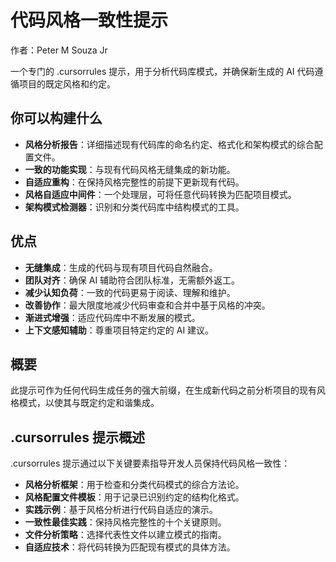 # 代码风格一致性提示

作者：Peter M Souza Jr

一个专门的 .cursorrules 提示，用于分析代码库模式，并确保新生成的 AI 代码遵循项目的既定风格和约定。

## 你可以构建什么

- **风格分析报告**：详细描述现有代码库的命名约定、格式化和架构模式的综合配置文件。
- **一致的功能实现**：与现有代码风格无缝集成的新功能。
- **自适应重构**：在保持风格完整性的前提下更新现有代码。
- **风格自适应中间件**：一个处理层，可将任意代码转换为匹配项目模式。
- **架构模式检测器**：识别和分类代码库中结构模式的工具。

## 优点

- **无缝集成**：生成的代码与现有项目代码自然融合。
- **团队对齐**：确保 AI 辅助符合团队标准，无需额外返工。
- **减少认知负荷**：一致的代码更易于阅读、理解和维护。
- **改善协作**：最大限度地减少代码审查和合并中基于风格的冲突。
- **渐进式增强**：适应代码库中不断发展的模式。
- **上下文感知辅助**：尊重项目特定约定的 AI 建议。

## 概要

此提示可作为任何代码生成任务的强大前缀，在生成新代码之前分析项目的现有风格模式，以使其与既定约定和谐集成。

## .cursorrules 提示概述

.cursorrules 提示通过以下关键要素指导开发人员保持代码风格一致性：

- **风格分析框架**：用于检查和分类代码模式的综合方法论。
- **风格配置文件模板**：用于记录已识别约定的结构化格式。
- **实践示例**：基于风格分析进行代码自适应的演示。
- **一致性最佳实践**：保持风格完整性的十个关键原则。
- **文件分析策略**：选择代表性文件以建立模式的指南。
- **自适应技术**：将代码转换为匹配现有模式的具体方法。
